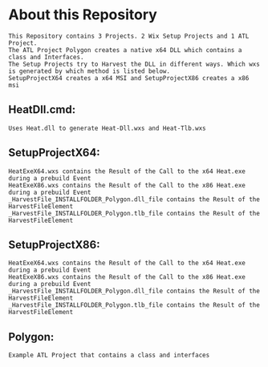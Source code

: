# About this Repository
    This Repository contains 3 Projects. 2 Wix Setup Projects and 1 ATL Project.
    The ATL Project Polygon creates a native x64 DLL which contains a class and Interfaces.
    The Setup Projects try to Harvest the DLL in different ways. Which wxs is generated by which method is listed below.
    SetupProjectX64 creates a x64 MSI and SetupProjectX86 creates a x86 msi
## HeatDll.cmd:
    Uses Heat.dll to generate Heat-Dll.wxs and Heat-Tlb.wxs
## SetupProjectX64:
    HeatExeX64.wxs contains the Result of the Call to the x64 Heat.exe during a prebuild Event
    HeatExeX86.wxs contains the Result of the Call to the x86 Heat.exe during a prebuild Event
    _HarvestFile_INSTALLFOLDER_Polygon.dll_file contains the Result of the HarvestFileElement
    _HarvestFile_INSTALLFOLDER_Polygon.tlb_file contains the Result of the HarvestFileElement
## SetupProjectX86:
    HeatExeX64.wxs contains the Result of the Call to the x64 Heat.exe during a prebuild Event
    HeatExeX86.wxs contains the Result of the Call to the x86 Heat.exe during a prebuild Event
    _HarvestFile_INSTALLFOLDER_Polygon.dll_file contains the Result of the HarvestFileElement
    _HarvestFile_INSTALLFOLDER_Polygon.tlb_file contains the Result of the HarvestFileElement
## Polygon:
    Example ATL Project that contains a class and interfaces
